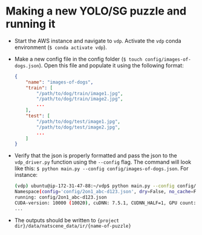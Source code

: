 # Making a new YOLO/SG puzzle and running it
* Start the AWS instance and navigate to `vdp`. Activate the `vdp` conda environment (`$ conda activate vdp`).
* Make a new config file in the config folder (`$ touch config/images-of-dogs.json`). Open this file and populate it using the following format:
    ```json
    {
        "name": "images-of-dogs",
        "train": [
            "/path/to/dog/train/image1.jpg",
            "/path/to/dog/train/image2.jpg",
            ...
        ],
        "test": [
            "/path/to/dog/test/image1.jpg",
            "/path/to/dog/test/image2.jpg",
            ...
        ]
    }
    ```
* Verify that the json is properly formatted and pass the json to the `vdp_driver.py` function using the `--config` flag. The command will look like this: `$ python main.py --config config/images-of-dogs.json`. For instance:
    ```bash
    (vdp) ubuntu@ip-172-31-47-88:~/vdp$ python main.py --config config/2on1_abc-d123.json 
    Namespace(config='config/2on1_abc-d123.json', dry=False, no_cache=False, use_sg=False)
    running: config/2on1_abc-d123.json
    CUDA-version: 10000 (10020), cuDNN: 7.5.1, CUDNN_HALF=1, GPU count: 1  
    ...
    ```
 
 * The outputs should be written to `{project dir}/data/natscene_data/ir/{name-of-puzzle}`
<!-- * To run the SG detector on the same puzzle, activate the `--use-sg` flag. For instance:
    ```bash
    (vdp) ubuntu@ip-172-31-47-88:~/vdp$ python main.py --config config/2on1_abc-d123.json --use-sg 
    Namespace(config='config/2on1_abc-d123.json', dry=False, no_cache=False, use_sg=False)
    running: config/2on1_abc-d123.json
    ... -->
 <!-- * The outputs should be written to `{project dir}/data/sg_ir/{name-of-puzzle}` -->

